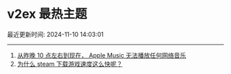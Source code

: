 # v2ex 最热主题

最近更新时间: 2024-11-10 14:03:01

--- 
1. [从昨晚 10 点左右到现在， Apple Music 无法播放任何网络音乐](https://www.v2ex.com/t/1088125) 
2. [为什么 steam 下载游戏速度这么快呢？](https://www.v2ex.com/t/1088137) 
